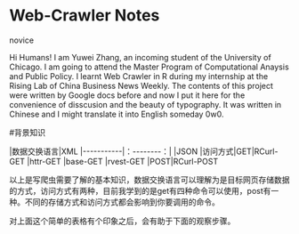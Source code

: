 # Web-Crawler Notes
novice

Hi Humans! I am Yuwei Zhang, an incoming student of the University of Chicago. I am going to attend the Master Program of Computational Anaysis and Public Policy. I learnt Web Crawler in R during my internship at the Rising Lab of China Business News Weekly. The contents of this project were written by Google docs before and now I put it here for the convenience of disscusion and the beauty of typography. It was written in Chinese and I might translate it into English someday 0w0.

#背景知识

|数据交换语言|XML
|-----------|：--------：|
            |JSON
|访问方式|GET|RCurl-GET
             |httr-GET
             |base-GET
             |rvest-GET
        |POST|RCurl-POST

以上是写爬虫需要了解的基本知识，数据交换语言可以理解为是目标网页存储数据的方式，访问方式有两种，目前我学到的是get有四种命令可以使用，post有一种。不同的存储方式和访问方式都会影响到你要调用的命令。

对上面这个简单的表格有个印象之后，会有助于下面的观察步骤。


